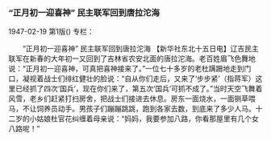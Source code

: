 ### “正月初一迎喜神”  民主联军回到唐拉沱海

1947-02-19
第1版()
专栏：

　　“正月初一迎喜神”
    民主联军回到唐拉沱海
    【新华社东北十五日电】辽吉民主联军在新春的大年初一又回到了吉林省农安北面的唐拉沱海。老百姓眉飞色舞地说：“正月初一迎喜神，可真把喜神接来了。”一位七十多岁的老杜蹒跚地走到门口，凝视着战士们绯红健壮的脸说：“自从你们走后，又来了‘步步紧’（指蒋军）这里已经抓了四次‘国兵’，现在你们来了，第五次‘国兵’可抓不成了。”当时天空飞舞着风雪，老乡们赶紧打扫房舍，把战士们接进去休息。房东一面烧水，一面铡草喂马，不让饲养员动手。男孩子们蹦蹦跳跳，跑到各家去数，到底来了多少人马。十二岁的小姑娘杜官花纠缠着母亲说：“妈妈，我要参加八路，你看那屋里有几个女八路呢！”
